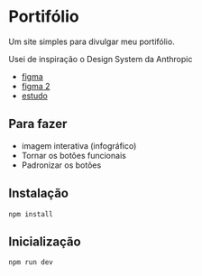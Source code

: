 # Portifólio

Um site simples para divulgar meu portifólio.

Usei de inspiração o Design System da Anthropic

- [figma](https://www.figma.com/community/file/1445575023384366559)
- [figma 2](https://www.figma.com/community/file/1420804279653043573)
- [estudo](https://abduzeedo.com/seamlessly-crafting-ai-branding-and-visual-identity-anthropic)

## Para fazer

- imagem interativa (infográfico)
- Tornar os botões funcionais
- Padronizar os botões

## Instalação

```shell
npm install
```

## Inicialização

```shell
npm run dev
```

